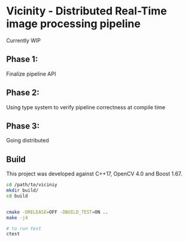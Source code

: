 # Vicinity - Distributed Real-Time image processing pipeline

Currently WIP

## Phase 1:
Finalize pipeline API

## Phase 2:
Using type system to verify pipeline correctness at compile time

## Phase 3:
Going distributed


## Build

This project was developed against C++17, OpenCV 4.0 and Boost 1.67.

``` bash
cd /path/to/viciniy
mkdir build/
cd build


cmake -DRELEASE=OFF -DBUILD_TEST=ON ..
make -j4

# to run test 
ctest
```
